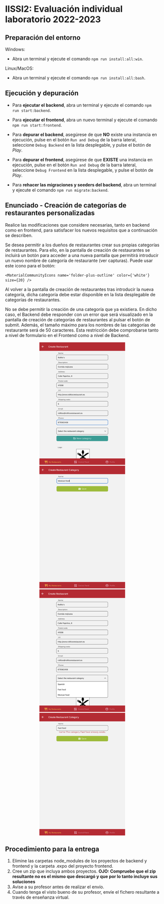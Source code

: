 # IISSI2: Evaluación individual laboratorio 2022-2023

## Preparación del entorno

Windows:

* Abra un terminal y ejecute el comando `npm run install:all:win`.

Linux/MacOS:

* Abra un terminal y ejecute el comando `npm run install:all:bash`.

## Ejecución y depuración

* Para **ejecutar el backend**, abra un terminal y ejecute el comando `npm run start:backend`.

* Para **ejecutar el frontend**, abra un nuevo terminal y ejecute el comando `npm run start:frontend`.

* Para **depurar el backend**, asegúrese de que **NO** existe una instancia en ejecución, pulse en el botón `Run and Debug` de la barra lateral, seleccione `Debug Backend` en la lista desplegable, y pulse el botón de *Play*.

* Para **depurar el frontend**, asegúrese de que **EXISTE** una instancia en ejecución, pulse en el botón `Run and Debug` de la barra lateral, seleccione `Debug Frontend` en la lista desplegable, y pulse el botón de *Play*.

* Para **rehacer las migraciones y seeders del backend**, abra un terminal y ejecute el comando `npm run migrate:backend`.

## Enunciado - Creación de categorías de restaurantes personalizadas

Realice las modificaciones que considere necesarias, tanto en backend como en frontend, para satisfacer los nuevos requisitos que a continuación se describen.

Se desea permitir a los dueños de restaurantes crear sus propias categorías de restaurantes. Para ello, en la pantalla de creación de restaurantes se incluirá un botón para acceder a una nueva pantalla que permitirá introducir un nuevo nombre de categoría de restaurante (ver capturas). Puede usar este icono para el botón:

```JSX
<MaterialCommunityIcons name='folder-plus-outline' color={'white'} size={20} />
```

Al volver a la pantalla de creación de restaurantes tras introducir la nueva categoría, dicha categoría debe estar disponible en la lista desplegable de categorías de restaurantes.

No se debe permitir la creación de una categoría que ya existiera. En dicho caso, el Backend debe responder con un error que será visualizado en la pantalla de creación de categorías de restaurantes al pulsar el botón de submit. Además, el tamaño máximo para los nombres de las categorías de restaurante será de 50 caracteres. Esta restricción debe comprobarse tanto a nivel de formulario en el Frontend como a nivel de Backend.

<div style="text-align: center">
<img height="400" alt="Aspecto de la pantalla resultante 1" src="screenshot1.png">
<img height="400" alt="Aspecto de la pantalla resultante 2" src="screenshot2.png">
</div>

<div style="text-align: center">
<img height="400" alt="Aspecto de la pantalla resultante 3" src="screenshot3.png">
<img height="400" alt="Aspecto de la pantalla resultante 4" src="screenshot4.png">
</div>



## Procedimiento para la entrega

1. Elimine las carpetas node_modules de los proyectos de backend y frontend y la carpeta .expo del proyecto frontend.
1. Cree un zip que incluya ambos proyectos. **OJO: Compruebe que el zip resultante no es el mismo que descargó y que por lo tanto incluye sus soluciones**
1. Avise a su profesor antes de realizar el envío.
1. Cuando tenga el visto bueno de su profesor, envíe el fichero resultante a través de enseñanza virtual.